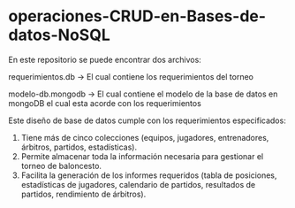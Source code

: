 # operaciones-CRUD-en-Bases-de-datos-NoSQL


En este repositorio se puede encontrar dos archivos:

requerimientos.db -> El cual contiene los requerimientos del torneo

modelo-db.mongodb -> 
    El cual contiene el modelo de la base de datos
    en mongoDB el cual esta acorde con los requerimientos


Este diseño de base de datos cumple con los requerimientos especificados:

1. Tiene más de cinco colecciones (equipos, jugadores, entrenadores, árbitros, partidos, estadísticas).
2. Permite almacenar toda la información necesaria para gestionar el torneo de baloncesto.
3. Facilita la generación de los informes requeridos (tabla de posiciones, estadísticas de jugadores, calendario de partidos, resultados de partidos, rendimiento de árbitros).

